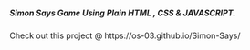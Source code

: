 <h5> Simon Says Game Using Plain HTML , CSS & JAVASCRIPT.</h5>
Check out this project @ https://os-03.github.io/Simon-Says/

